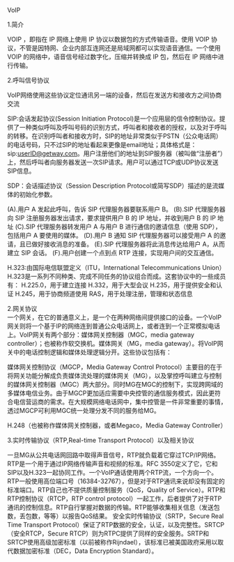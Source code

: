 VoIP


1.简介

VOIP ，即指在 IP 网络上使用 IP 协议以数据包的方式传输语音。使用 VOIP 协议，不管是因特网、企业内部互连网还是局域网都可以实现语音通信。一个使用 VOIP 的网络中，语音信号经过数字化，压缩并转换成 IP 包，然后在 IP 网络中进行传输。 

2.呼叫信号协议

VoIP网络使用这些协议定位通讯另一端的设备，然后在发送方和接收方之间协商交流


SIP:会话发起协议(Session Initiation Protocol)是一个应用层的信令控制协议。提供了一种类似呼叫及呼叫号码的识别方式，呼叫者和接收者的授权，以及对于呼叫的转移。在识别呼叫者和接收方时，SIP的地址非常类似于PSTN（公众电话网）的电话号码，只不过SIP的地址看起来更像是email地址；具体格式是：sip:userID@getway.com。用户注册他们的地址到SIP服务器（被叫做“注册者”）上，然后呼叫者向服务器发送一次SIP请求。用户可以通过TCP或UDP协议发送SIP信息。

SDP：会话描述协议（Session Description Protocol或简写SDP）描述的是流媒体的初始化参数。

(A).用户 A 发起此呼叫，告诉 SIP 代理服务器要联系用户 B。
(B).SIP 代理服务器向 SIP 注册服务器发出请求，要求提供用户 B 的 IP 地址，并收到用户 B 的 IP 地址
(C).SIP 代理服务器转发用户 A 与用户 B 进行通信的邀请信息（使用 SDP），包括用户 A 要使用的媒体。
(D).用户 B 通知 SIP 代理服务器可以接受用户 A 的邀请，且已做好接收消息的准备。
(E).SIP 代理服务器将此消息传达给用户 A，从而建立 SIP 会话。
(F).用户创建一个点到点 RTP 连接，实现用户间的交互通信。



H.323:由国际电信联盟定义（ITU，International Telecommunications Union）H.323是一系列不同种类、完成不同任务的协议组合而成。这套协议中的一些成员有：
	H.225.0，用于建立连接
	H.332，用于大型会议
	H.235，用于提供安全和认证
	H.245，用于协商频道使用
	RAS，用于处理注册，管理和状态信息



2.网关协议	
一个网关，在它的普通意义上，是一个在两种网络间提供接口的设备。一个VoIP网关则将一个基于IP的网络连到普通公众电话网上，或者连到一个正常模拟电话上。VoIP网关有两个部分：媒体网关控制器（MGC，media gateway controller）；也被称作软交换机。媒体网关（MG，media gateway）。将VoIP网关中的电话控制逻辑和媒体处理逻辑分开。这些协议包括有：
	
媒体网关控制协议（MGCP，Media Gateway Control Protocol）主要目的在于将网关功能分解成负责媒体流处理的媒体网关（MG），以及掌控呼叫建立与控制的媒体网关控制器（MGC）两大部分。同时MG在MGC的控制下，实现跨网域的多媒体电信业务。由于MGCP更加适应需要中央控管的通信服务模式，因此更符合电信营运商的需求。在大规模网络电话网中，集中控管是一件非常重要的事情，透过MGCP可利用MGC统一处理分发不同的服务给MG。

H.248（也被称作媒体网关控制器，或者Megaco，Media Gateway Controller）


3.实时传输协议（RTP,Real-time Transport Protocol）以及相关协议
		
一旦MG从公共电话网回路中取得声音信号，RTP就负载着它穿过TCP/IP网络。RTP是一个用于通过IP网络传输声音和视频的标准。RFC 3550定义了它，它和SIP以及H.323一起协同工作。一个VoIP通话使用两个RTP流，一个方向一个。
	RTP一般使用高位端口号（16384-32767），但是对于RTP通讯来说却没有固定的标准端口。RTP自己也不提供质量控制服务（QoS，Quality of Service）。RTP和RTP控制协议（RTCP，RTP control protocol）一起工作，后者提供了对于RTP通讯的控制信息。RTP自行掌握对数据的传输。RTP能够收集相关信息（发送包数，丢包数，等等）以报告QoS结果。
	安全实时传输协议（SRTP，Secure Real Time Transport Protocol）保证了RTP数据的安全，认证，以及完整性。SRTCP（安全RTCP，Secure RTCP）则为RTPC提供了同样的安全服务。SRTP和SRTCP使用高级加密标准（以前被称作Rijndael），该标准已被美国政府采用以取代数据加密标准（DEC，Data Encryption Standard）。